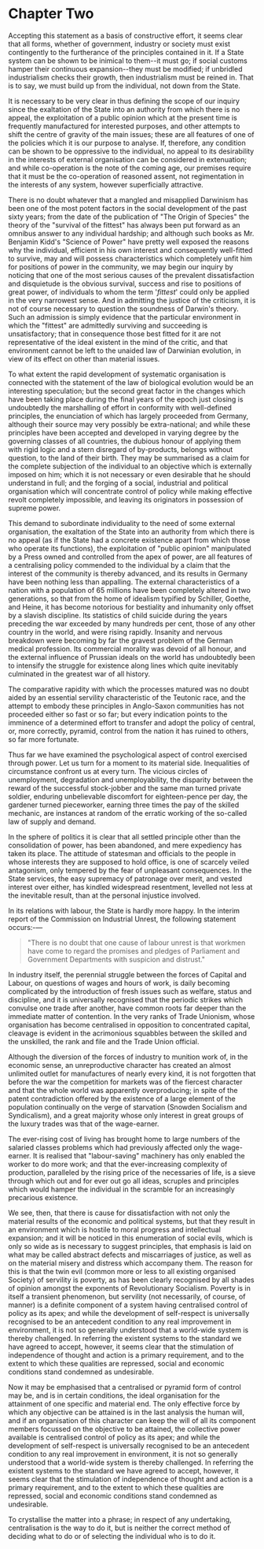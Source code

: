 # Chapter Two

Accepting this statement as a basis of constructive effort, it seems clear that all forms, whether of government, industry or society must exist contingently to the furtherance of the principles contained in it. If a State system can be shown to be inimical to them--it must go; if social customs hamper their continuous expansion--they must be modified; if unbridled industrialism checks their growth, then industrialism must be reined in. That is to say, we must build up from the individual, not down from the State.

It is necessary to be very clear in thus defining the scope of our inquiry since the exaltation of the State into an authority from which there is no appeal, the exploitation of a public opinion which at the present time is frequently manufactured for interested purposes, and other attempts to shift the centre of gravity of the main issues; these are all features of one of the policies which it is our purpose to analyse. If, therefore, any condition can be shown to be oppressive to the individual, no appeal to its desirability in the interests of external organisation can be considered in extenuation; and while co-operation is the note of the coming age, our premises require that it must be the co-operation of reasoned assent, not regimentation in the interests of any system, however superficially attractive.

There is no doubt whatever that a mangled and misapplied Darwinism has been one of the most potent factors in the social development of the past sixty years; from the date of the publication of "The Origin of Species" the theory of the "survival of the fittest" has always been put forward as an omnibus answer to any individual hardship; and although such books as Mr. Benjamin Kidd's "Science of Power" have pretty well exposed the reasons why the individual, efficient in his own interest and consequently well-fitted to survive, may and will possess characteristics which completely unfit him for positions of power in the community, we may begin our inquiry by noticing that one of the most serious causes of the prevalent dissatisfaction and disquietude is the obvious survival, success and rise to positions of great power, of individuals to whom the term '*fittest*' could only be applied in the very narrowest sense. And in admitting the justice of the criticism, it is not of course necessary to question the soundness of Darwin's theory. Such an admission is simply evidence that the particular environment in which the "fittest" are admittedly surviving and succeeding is unsatisfactory; that in consequence those best fitted for it are not representative of the ideal existent in the mind of the critic, and that environment cannot be left to the unaided law of Darwinian evolution, in view of its effect on other than material issues.

To what extent the rapid development of systematic organisation is connected with the statement of the law of biological evolution would be an interesting speculation; but the second great factor in the changes which have been taking place during the final years of the epoch just closing is undoubtedly the marshalling of effort in conformity with well-defined principles, the enunciation of which has largely proceeded from Germany, although their source may very possibly be extra-national; and while these principles have been accepted and developed in varying degree by the governing classes of all countries, the dubious honour of applying them with rigid logic and a stern disregard of by-products, belongs without question, to the land of their birth. They may be summarised as a claim for the complete subjection of the individual to an objective which is externally imposed on him; which it is not necessary or even desirable that he should understand in full; and the forging of a social, industrial and political organisation which will concentrate control of policy while making effective revolt completely impossible, and leaving its originators in possession of supreme power.

This demand to subordinate individuality to the need of some external organisation, the exaltation of the State into an authority from which there is no appeal (as if the State had a concrete existence apart from which those who operate its functions), the exploitation of "public opinion" manipulated by a Press owned and controlled from the apex of power, are all features of a centralising policy commended to the individual by a claim that the interest of the community is thereby advanced, and its results in Germany have been nothing less than appalling. The external characteristics of a nation with a population of 65 millions have been completely altered in two generations, so that from the home of idealism typified by Schiller, Goethe, and Heine, it has become notorious for bestiality and inhumanity only offset by a slavish discipline. Its statistics of child suicide during the years preceding the war exceeded by many hundreds per cent, those of any other country in the world, and were rising rapidly. Insanity and nervous breakdown were becoming by far the gravest problem of the German medical profession. Its commercial morality was devoid of all honour, and the external influence of Prussian ideals on the world has undoubtedly been to intensify the struggle for existence along lines which quite inevitably culminated in the greatest war of all history.

The comparative rapidity with which the processes matured was no doubt aided by an essential servility characteristic of the Teutonic race, and the attempt to embody these principles in Anglo-Saxon communities has not proceeded either so fast or so far; but every indication points to the imminence of a determined effort to transfer and adopt the policy of central, or, more correctly, pyramid, control from the nation it has ruined to others, so far more fortunate.

Thus far we have examined the psychological aspect of control exercised through power. Let us turn for a moment to its material side. Inequalities of circumstance confront us at every turn. The vicious circles of unemployment, degradation and unemployability, the disparity between the reward of the successful stock-jobber and the same man turned private soldier, enduring unbelievable discomfort for eighteen-pence per day, the gardener turned pieceworker, earning three times the pay of the skilled mechanic, are instances at random of the erratic working of the so-called law of supply and demand.

In the sphere of politics it is clear that all settled principle other than the consolidation of power, has been abandoned, and mere expediency has taken its place. The attitude of statesman and officials to the people in whose interests they are supposed to hold office, is one of scarcely veiled antagonism, only tempered by the fear of unpleasant consequences. In the State services, the easy supremacy of patronage over merit, and vested interest over either, has kindled widespread resentment, levelled not less at the inevitable result, than at the personal injustice involved.

In its relations with labour, the State is hardly more happy. In the interim report of the Commission on Industrial Unrest, the following statement occurs:-—

> "There is no doubt that one cause of labour unrest is that workmen have come to regard the promises and pledges of Parliament and Government Departments with suspicion and distrust."

In industry itself, the perennial struggle between the forces of Capital and Labour, on questions of wages and hours of work, is daily becoming complicated by the introduction of fresh issues such as welfare, status and discipline, and it is universally recognised that the periodic strikes which convulse one trade after another, have common roots far deeper than the immediate matter of contention. In the very ranks of Trade Unionism, whose organisation has become centralised in opposition to concentrated capital, cleavage is evident in the acrimonious squabbles between the skilled and the unskilled, the rank and file and the Trade Union official.

Although the diversion of the forces of industry to munition work of, in the economic sense, an unreproductive character has created an almost unlimited outlet for manufactures of nearly every kind, it is not forgotten that before the war the competition for markets was of the fiercest character and that the whole world was apparently overproducing; in spite of the patent contradiction offered by the existence of a large element of the population continually on the verge of starvation (Snowden Socialism and Syndicalism), and a great majority whose only interest in great groups of the luxury trades was that of the wage-earner.

The ever-rising cost of living has brought home to large numbers of the salaried classes problems which had previously affected only the wage-earner. It is realised that "labour-saving" machinery has only enabled the worker to do more work; and that the ever-increasing complexity of production, paralleled by the rising price of the necessaries of life, is a sieve through which out and for ever out go all ideas, scruples and principles which would hamper the individual in the scramble for an increasingly precarious existence.

We see, then, that there is cause for dissatisfaction with not only the material results of the economic and political systems, but that they result in an environment which is hostile to moral progress and intellectual expansion; and it will be noticed in this enumeration of social evils, which is only so wide as is necessary to suggest principles, that emphasis is laid on what may be called abstract defects and miscarriages of justice, as well as on the material misery and distress which accompany them. The reason for this is that the twin evil (common more or less to all existing organised Society) of servility is poverty, as has been clearly recognised by all shades of opinion amongst the exponents of Revolutionary Socialism. Poverty is in itself a transient phenomenon, but servility (not necessarily, of course, of manner) is a definite component of a system having centralised control of policy as its apex; and while the development of self-respect is universally recognised to be an antecedent condition to any real improvement in environment, it is not so generally understood that a world-wide system is thereby challenged. In referring the existent systems to the standard we have agreed to accept, however, it seems clear that the stimulation of independence of thought and action is a primary requirement, and to the extent to which these qualities are repressed, social and economic conditions stand condemned as undesirable.

Now it may be emphasised that a centralised or pyramid form of control may be, and is in certain conditions, the ideal organisation for the attainment of one specific and material end. The only effective force by which any objective can be attained is in the last analysis the human will, and if an organisation of this character can keep the will of all its component members focussed on the objective to be attained, the collective power available is centralised control of policy as its apex; and while the development of self-respect is universally recognised to be an antecedent condition to any real improvement in environment, it is not so generally understood that a world-wide system is thereby challenged. In referring the existent systems to the standard we have agreed to accept, however, it seems clear that the stimulation of independence of thought and action is a primary requirement, and to the extent to which these qualities are repressed, social and economic conditions stand condemned as undesirable.

To crystallise the matter into a phrase; in respect of any undertaking, centralisation is the way to do it, but is neither the correct method of deciding what to do or of selecting the individual who is to do it.
